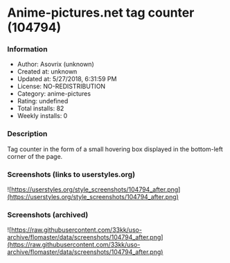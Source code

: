 # Anime-pictures.net tag counter (104794)

### Information
- Author: Asovrix (unknown)
- Created at: unknown
- Updated at: 5/27/2018, 6:31:59 PM
- License: NO-REDISTRIBUTION
- Category: anime-pictures
- Rating: undefined
- Total installs: 82
- Weekly installs: 0


### Description
Tag counter in the form of a small hovering box displayed in the bottom-left corner of the page.


### Screenshots (links to userstyles.org)
![https://userstyles.org/style_screenshots/104794_after.png](https://userstyles.org/style_screenshots/104794_after.png)


### Screenshots (archived)
![https://raw.githubusercontent.com/33kk/uso-archive/flomaster/data/screenshots/104794_after.png](https://raw.githubusercontent.com/33kk/uso-archive/flomaster/data/screenshots/104794_after.png)
